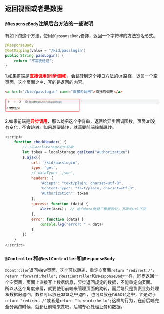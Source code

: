 ## 返回视图或者是数据
### `@ResponseBody`注解后台方法的一些说明
有如下的这个方法，使用`@ResponseBody`修饰，返回一个字符串的方法签名形式。
```java
@ResponseBody
@GetMapping(value = "/kid/passlogin")
public String passLogin() {
    return "不需要验证";
}
```

1.如果前端是<font color="red">**直接调用(同步调用)**</font>，会跳转到这个接口方法的url路径，返回一个空页面，这个页面之中，写的是返回的内容。

```html
<a href="/kid/passlogin" name="直接的调用">直接的调用</a>
```
![](https://raw.githubusercontent.com/prayjourney/img-home/master/img/20210119163617.png)

2.如果前端是<font color="red">**异步调用**</font>，那么就把这个字符串，返回给异步回调函数，页面url没有变化，不会跳转。如果想要跳转，就需要前端控制跳转。

```javascript
<script>
    function checkHeader() {
        // 从localStorage之中获取
        let token = localStorage.getItem("Authorization")
        $.ajax({
            url: '/kid/passlogin',
            type: 'get',
            // dataType: 'json',
            headers: {
                "Accept": "text/plain; charset=utf-8",
                "Content-Type": "text/plain; charset=utf-8",
                "Authorization": token
            },
            success: function (data) {
                alert(data)； // 这个data就是不需要验证，页面的url不变
            },
            error: function (data) {
                console.log("error: " + data)
            }
        })
    }
</script>
```

### `@Controller`和`@RestController`和`@ResponseBody`
`@Controller`返回view页面，这个可以跳转，重定向页面`return "redirect:/"; return "forward:/hello";`
`@RestController`和`@ResponseBody`一样，同步返回一个空页面，页面上直接写上数据信息，异步返回规定的数据，不能重定向页面。
所以从这个角度来看，就要使用前端来管理页面的跳转，而后端只是负责业务处理和数据的返回，数据可以放在data之中返回，也可以放在header之中，但是对于`return "redirect:/"`或者是`return "forward:/hello";`这样的行为，在前后端完全分离的时候，就都让前端来做吧，后端专心处理业务和数据。